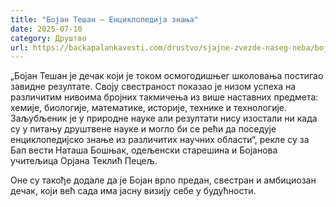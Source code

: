 ```yaml
---
title: "Бојан Тешан – Енциклопедија знања"
date: 2025-07-10
category: Друштво
url: https://backapalankavesti.com/drustvo/sjajne-zvezde-naseg-neba/bojan-tesan-enciklopedija-znanja/
---
```


„Бојан Тешан је дечак који је током осмогодишњег школовања постигао завидне резултате. Своју свестраност показао је низом успеха на различитим нивоима бројних такмичења из више наставних предмета: хемије, биологије, математике, историје, технике и технологије. Заљубљеник је у природне науке али резултати нису изостали ни када су у питању друштвене науке и могло би се рећи да поседује енциклопедијско знање из различитих научних области“, рекле су за Бап вести Наташа Бошњак, одељенски старешина и Бојанова учитељица Орјана Теклић Пецељ.

Оне су такође додале да је Бојан врло предан, свестран и амбициозан дечак, који већ сада има јасну визију себе у будућности.
